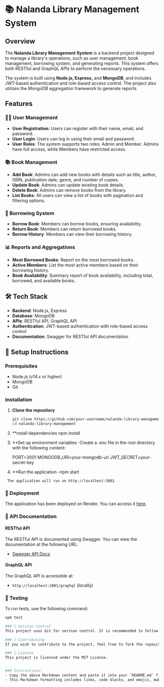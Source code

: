 # 📚 Nalanda Library Management System

## Overview

The **Nalanda Library Management System** is a backend project designed to manage a library's operations, such as user management, book management, borrowing system, and generating reports. This system offers both RESTful and GraphQL APIs to perform the necessary operations.

The system is built using **Node.js, Express,** and **MongoDB**, and includes JWT-based authentication and role-based access control. The project also utilizes the MongoDB aggregation framework to generate reports.

## Features

### 🧑‍💻 User Management
- **User Registration**: Users can register with their name, email, and password.
- **User Login**: Users can log in using their email and password.
- **User Roles**: The system supports two roles: Admin and Member. Admins have full access, while Members have restricted access.

### 📚 Book Management
- **Add Book**: Admins can add new books with details such as title, author, ISBN, publication date, genre, and number of copies.
- **Update Book**: Admins can update existing book details.
- **Delete Book**: Admins can remove books from the library.
- **List Books**: All users can view a list of books with pagination and filtering options.

### 📖 Borrowing System
- **Borrow Book**: Members can borrow books, ensuring availability.
- **Return Book**: Members can return borrowed books.
- **Borrow History**: Members can view their borrowing history.

### 📊 Reports and Aggregations
- **Most Borrowed Books**: Report on the most borrowed books.
- **Active Members**: List the most active members based on their borrowing history.
- **Book Availability**: Summary report of book availability, including total, borrowed, and available books.

## 🛠 Tech Stack
- **Backend**: Node.js, Express
- **Database**: MongoDB
- **APIs**: RESTful API, GraphQL API
- **Authentication**: JWT-based authentication with role-based access control
- **Documentation**: Swagger for RESTful API documentation

## 🚀 Setup Instructions

### Prerequisites
- Node.js (v14.x or higher)
- MongoDB
- Git

### Installation
1. **Clone the repository**
   ```bash
   git clone https://github.com/your-username/nalanda-library-management.git
   cd nalanda-library-management

 2. **nstall dependencies
     npm install
  
  3. **Set up environment variables
     -Create a .env file in the root directory with the following content:

      PORT=3001
      MONGODB_URI=your-mongodb-uri
      JWT_SECRET=your-secret-key

   4. **Run the application
       -npm start

     The application will run on http://localhost:3001

   ### 🚀 Deployment
The application has been deployed on Render. You can access it [here](https://nalanda-library-management-nvis.onrender.com).

### 📄 API Documentation

#### RESTful API
The RESTful API is documented using Swagger. You can view the documentation at the following URL:

- [Swagger API Docs](https://nalanda-library-management-nvis.onrender.com/api-docs)

#### GraphQL API
The GraphQL API is accessible at:

- `http://localhost:3001/graphql` (locally)

### 🧪 Testing
To run tests, use the following command:

```bash
npm test

### 📂 Version Control
This project uses Git for version control. It is recommended to follow semantic commit messages for clarity.

### 🤝 Contributing
If you wish to contribute to the project, feel free to fork the repository and submit a pull request.

### 📜 License
This project is licensed under the MIT License.


### Instructions:
- Copy the above Markdown content and paste it into your `README.md` file in your GitHub repository.
- This Markdown formatting includes links, code blocks, and emojis, making your README section clear and attractive.

   

